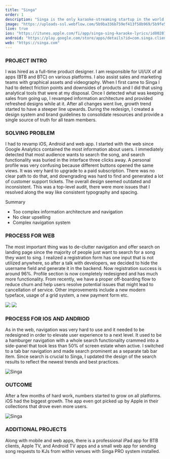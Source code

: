 ```yaml
---
title: "Singa"
order: 1
description: "Singa is the only karaoke-streaming startup in the world offering a fresh and new singing experience."
image: "https://uploads-ssl.webflow.com/5b9ba336b759ef413f58b969/5b9fe5fb8a634e5a23fd5199_singa-p-1600.jpeg"
live: true
ios: "https://itunes.apple.com/fi/app/singa-sing-karaoke-lyrics/id802874608?mt=8" 
android: "https://play.google.com/store/apps/details?id=com.singa.client&hl=en"
web: "https://singa.com"
---
```

### PROJECT INTRO
I was hired as a full-time product designer. I am responsible for UI/UX of all apps (BTB and BTC) on various platforms. I also assist sales and marketing teams with graphical assets and videography.
When I first came to Singa I had to detect friction points and downsides of products and I did that using analytical tools that were at my disposal. Once I detected what was keeping sales from going up, I revamped information architecture and provided refreshed designs while at it. After all changes went live, growth trend started to have a steeper line upwards. During the redesign, I created a design system and brand guidelines to consolidate resources and provide a single source of truth for all team members.

### SOLVING PROBLEM
I had to revamp iOS, Android and web app. I started with the web since Google Analytics contained the most information about users. I immediately detected that most audience wants to search the song, and search functionality was buried in the interface three clicks away. A personal profile was very confusing because different buttons opened the same views. It was very hard to upgrade to a paid subscription. There was no clear path to do that, and downgrading was hard to find and generated a lot of customer support tickets. The overall design seemed outdated and inconsistent. This was a top-level audit, there were more issues that I resolved along the way like consistent typography and spacing.

Summary

- Too complex information architecture and navigation
- No clear upselling
- Complex navigation system

### PROCESS FOR WEB
The most important thing was to de-clutter navigation and offer search on landing page since the majority of people just want to search for a song they want to sing.
I realized a registration form has one input that is not utilized anywhere, so after a talk with developers, we decided to hide the username field and generate it in the backend. Now registration success is around 96%.
Profile section is now completely redesigned and has much more functionality. From recently, we have a proper off-boarding flow to reduce churn and help users resolve potential issues that might lead to cancellation of service.
Other improvements include a new modern typeface, usage of a grid system, a new payment form etc.

<img class="image-spacer" src="/images/singa_web_mockups.jpg">
<img src="/images/singa_web.jpg">

### PROCESS FOR IOS AND ANDRIOD
As in the web, navigation was very hard to use and it needed to be redesigned in order to elevate user experience to a next level. It used to be a hamburger navigation with a whole search functionality crammed into a side-panel that took less than 50% of screen estate when active. I switched to a tab bar navigation and made search prominent as a separate tab bar item. Since search is crucial to Singa, I updated the design of the search results to reflect the newest trends and best practices.

![Singa](/images/singa_mobile.jpg)

### OUTCOME
After a few months of hard work, numbers started to grow on all platforms. iOS had the biggest growth. The app even got picked up by Apple in their collections that drove even more users.

![Singa](/images/singa_promo.jpg)

### ADDITIONAL PROJECTS
Along with mobile and web apps, there is a professional iPad app for BTB clients, Apple TV, and Android TV apps and a small web app for sending song requests to KJs from within venues with Singa PRO system installed.